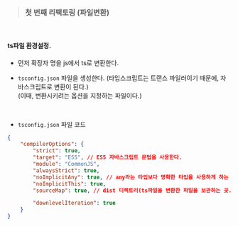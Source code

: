 >### 첫 번째 리팩토링 (파일변환)   

<br>

#### ts파일 환경설정.

- 먼저 확장자 명을 js에서 ts로 변환한다.   

- `tsconfig.json` 파일을 생성한다. (타입스크립트는 트랜스 파일러이기 때문에, 자바스크립트로 변환이 된다.)   
(이때, 변환시키려는 옵션을 지정하는 파일이다.)    

<br>

- `tsconfig.json` 파일 코드   
```json
{
    "compilerOptions": {
        "strict": true,  
        "target": "ES5", // ES5 자바스크립트 문법을 사용한다.
        "module": "CommonJS", 
        "alwaysStrict": true,
        "noImplicitAny": true, // any라는 타입보다 명확한 타입을 사용하게 하는 옵션.
        "noImplicitThis": true,
        "sourceMap": true, // dist 디렉토리(ts파일을 변환한 파일을 보관하는 곳.)에 파일을 보관한다. 이를 통해, 브라우저에서 본래의 ts파일을 볼 수 있고, 수정을 용이하게 한다. 

        "downlevelIteration": true
    }
}
```    



